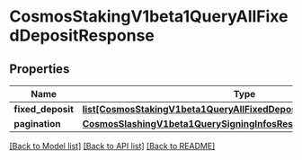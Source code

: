 # CosmosStakingV1beta1QueryAllFixedDepositResponse

## Properties
Name | Type | Description | Notes
------------ | ------------- | ------------- | -------------
**fixed_deposit** | [**list[CosmosStakingV1beta1QueryAllFixedDepositResponseFixedDeposit]**](CosmosStakingV1beta1QueryAllFixedDepositResponseFixedDeposit.md) |  | [optional] 
**pagination** | [**CosmosSlashingV1beta1QuerySigningInfosResponsePagination**](CosmosSlashingV1beta1QuerySigningInfosResponsePagination.md) |  | [optional] 

[[Back to Model list]](../README.md#documentation-for-models) [[Back to API list]](../README.md#documentation-for-api-endpoints) [[Back to README]](../README.md)

